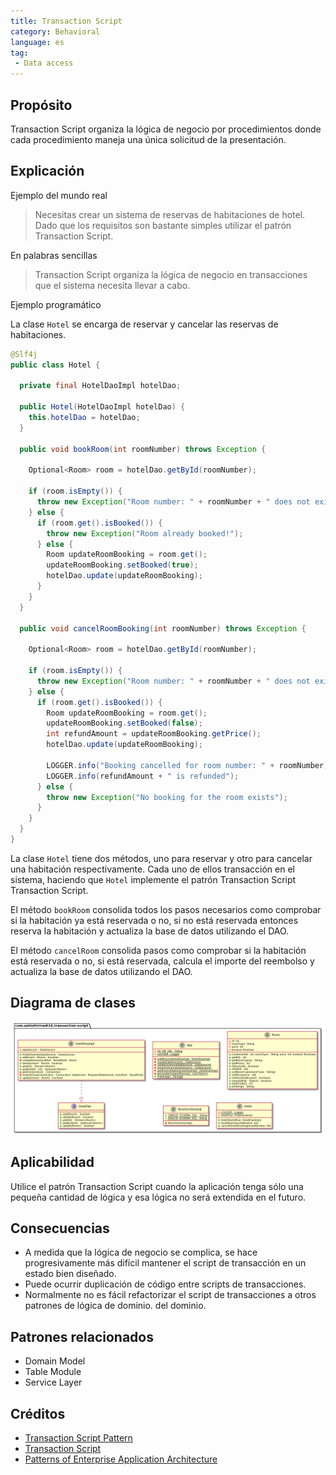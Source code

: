 ```yaml
---
title: Transaction Script
category: Behavioral
language: es
tag:
 - Data access
---
```


## Propósito

Transaction Script organiza la lógica de negocio por procedimientos donde cada procedimiento maneja una única
solicitud de la presentación.

## Explicación

Ejemplo del mundo real

> Necesitas crear un sistema de reservas de habitaciones de hotel. Dado que los requisitos son bastante simples
> utilizar el patrón Transaction Script.

En palabras sencillas

> Transaction Script organiza la lógica de negocio en transacciones que el sistema necesita llevar a cabo.

Ejemplo programático

La clase `Hotel` se encarga de reservar y cancelar las reservas de habitaciones.

```java
@Slf4j
public class Hotel {

  private final HotelDaoImpl hotelDao;

  public Hotel(HotelDaoImpl hotelDao) {
    this.hotelDao = hotelDao;
  }

  public void bookRoom(int roomNumber) throws Exception {

    Optional<Room> room = hotelDao.getById(roomNumber);

    if (room.isEmpty()) {
      throw new Exception("Room number: " + roomNumber + " does not exist");
    } else {
      if (room.get().isBooked()) {
        throw new Exception("Room already booked!");
      } else {
        Room updateRoomBooking = room.get();
        updateRoomBooking.setBooked(true);
        hotelDao.update(updateRoomBooking);
      }
    }
  }

  public void cancelRoomBooking(int roomNumber) throws Exception {

    Optional<Room> room = hotelDao.getById(roomNumber);

    if (room.isEmpty()) {
      throw new Exception("Room number: " + roomNumber + " does not exist");
    } else {
      if (room.get().isBooked()) {
        Room updateRoomBooking = room.get();
        updateRoomBooking.setBooked(false);
        int refundAmount = updateRoomBooking.getPrice();
        hotelDao.update(updateRoomBooking);

        LOGGER.info("Booking cancelled for room number: " + roomNumber);
        LOGGER.info(refundAmount + " is refunded");
      } else {
        throw new Exception("No booking for the room exists");
      }
    }
  }
}
```

La clase `Hotel` tiene dos métodos, uno para reservar y otro para cancelar una habitación respectivamente. Cada uno de ellos
transacción en el sistema, haciendo que `Hotel` implemente el patrón Transaction Script
Transaction Script.

El método `bookRoom` consolida todos los pasos necesarios como comprobar si la habitación ya está reservada
o no, si no está reservada entonces reserva la habitación y actualiza la base de datos utilizando el DAO.

El método `cancelRoom` consolida pasos como comprobar si la habitación está reservada o no,
si está reservada, calcula el importe del reembolso y actualiza la base de datos utilizando el DAO.

## Diagrama de clases

![alt text](./etc/transaction-script.png "Transaction script model")

## Aplicabilidad

Utilice el patrón Transaction Script cuando la aplicación tenga sólo una pequeña cantidad de lógica y esa
lógica no será extendida en el futuro.

## Consecuencias

* A medida que la lógica de negocio se complica,
  se hace progresivamente más difícil mantener el script de transacción
  en un estado bien diseñado.
* Puede ocurrir duplicación de código entre scripts de transacciones.
* Normalmente no es fácil refactorizar el script de transacciones a otros patrones de lógica de dominio.
  del dominio.

## Patrones relacionados

* Domain Model
* Table Module
* Service Layer

## Créditos

* [Transaction Script Pattern](https://dzone.com/articles/transaction-script-pattern#:~:text=Transaction%20Script%20(TS)%20is%20the,need%20big%20architecture%20behind%20them.)
* [Transaction Script](https://www.informit.com/articles/article.aspx?p=1398617)
* [Patterns of Enterprise Application Architecture](https://www.amazon.com/gp/product/0321127420/ref=as_li_qf_asin_il_tl?ie=UTF8&tag=javadesignpat-20&creative=9325&linkCode=as2&creativeASIN=0321127420&linkId=18acc13ba60d66690009505577c45c04)
